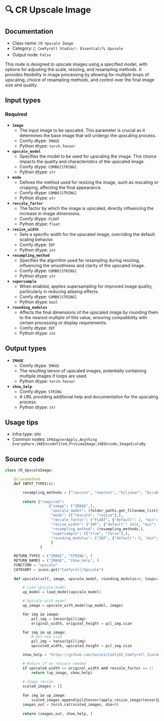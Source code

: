 # 🔍 CR Upscale Image
## Documentation
- Class name: `CR Upscale Image`
- Category: `🧩 Comfyroll Studio/✨ Essential/🔍 Upscale`
- Output node: `False`

This node is designed to upscale images using a specified model, with options for adjusting the scale, resizing, and resampling methods. It provides flexibility in image processing by allowing for multiple loops of upscaling, choice of resampling methods, and control over the final image size and quality.
## Input types
### Required
- **`image`**
    - The input image to be upscaled. This parameter is crucial as it determines the base image that will undergo the upscaling process.
    - Comfy dtype: `IMAGE`
    - Python dtype: `torch.Tensor`
- **`upscale_model`**
    - Specifies the model to be used for upscaling the image. This choice impacts the quality and characteristics of the upscaled image.
    - Comfy dtype: `COMBO[STRING]`
    - Python dtype: `str`
- **`mode`**
    - Defines the method used for resizing the image, such as rescaling or cropping, affecting the final appearance.
    - Comfy dtype: `COMBO[STRING]`
    - Python dtype: `str`
- **`rescale_factor`**
    - The factor by which the image is upscaled, directly influencing the increase in image dimensions.
    - Comfy dtype: `FLOAT`
    - Python dtype: `float`
- **`resize_width`**
    - Sets a specific width for the upscaled image, overriding the default scaling behavior.
    - Comfy dtype: `INT`
    - Python dtype: `int`
- **`resampling_method`**
    - Specifies the algorithm used for resampling during resizing, influencing the smoothness and clarity of the upscaled image.
    - Comfy dtype: `COMBO[STRING]`
    - Python dtype: `str`
- **`supersample`**
    - When enabled, applies supersampling for improved image quality, particularly in reducing aliasing effects.
    - Comfy dtype: `COMBO[STRING]`
    - Python dtype: `bool`
- **`rounding_modulus`**
    - Affects the final dimensions of the upscaled image by rounding them to the nearest multiple of this value, ensuring compatibility with certain processing or display requirements.
    - Comfy dtype: `INT`
    - Python dtype: `int`
## Output types
- **`IMAGE`**
    - Comfy dtype: `IMAGE`
    - The resulting tensor of upscaled images, potentially containing multiple images if loops are used.
    - Python dtype: `torch.Tensor`
- **`show_help`**
    - Comfy dtype: `STRING`
    - A URL providing additional help and documentation for the upscaling process.
    - Python dtype: `str`
## Usage tips
- Infra type: `GPU`
- Common nodes: `IPAdapterApply,Anything Everywhere,VAEEncodeTiled,PreviewImage,VAEEncode,ImageScaleBy`


## Source code
```python
class CR_UpscaleImage:

    @classmethod
    def INPUT_TYPES(s):

        resampling_methods = ["lanczos", "nearest", "bilinear", "bicubic"]
       
        return {"required":
                    {"image": ("IMAGE",),
                     "upscale_model": (folder_paths.get_filename_list("upscale_models"), ),
                     "mode": (["rescale", "resize"],),
                     "rescale_factor": ("FLOAT", {"default": 2, "min": 0.01, "max": 16.0, "step": 0.01}),
                     "resize_width": ("INT", {"default": 1024, "min": 1, "max": 48000, "step": 1}),
                     "resampling_method": (resampling_methods,),                     
                     "supersample": (["true", "false"],),   
                     "rounding_modulus": ("INT", {"default": 8, "min": 8, "max": 1024, "step": 8}),
                     }
                }

    RETURN_TYPES = ("IMAGE", "STRING", )
    RETURN_NAMES = ("IMAGE", "show_help", )
    FUNCTION = "upscale"
    CATEGORY = icons.get("Comfyroll/Upscale")
    
    def upscale(self, image, upscale_model, rounding_modulus=8, loops=1, mode="rescale", supersample='true', resampling_method="lanczos", rescale_factor=2, resize_width=1024):

        # Load upscale model 
        up_model = load_model(upscale_model)

        # Upscale with model
        up_image = upscale_with_model(up_model, image)  

        for img in image:
            pil_img = tensor2pil(img)
            original_width, original_height = pil_img.size

        for img in up_image:
            # Get new size
            pil_img = tensor2pil(img)
            upscaled_width, upscaled_height = pil_img.size

        show_help = "https://github.com/Suzie1/ComfyUI_Comfyroll_CustomNodes/wiki/Upscale-Nodes#cr-upscale-image"

        # Return if no rescale needed
        if upscaled_width == original_width and rescale_factor == 1:
            return (up_image, show_help)
              
        # Image resize
        scaled_images = []
        
        for img in up_image:
            scaled_images.append(pil2tensor(apply_resize_image(tensor2pil(img), original_width, original_height, rounding_modulus, mode, supersample, rescale_factor, resize_width, resampling_method)))
        images_out = torch.cat(scaled_images, dim=0)
 
        return (images_out, show_help, )        

```
